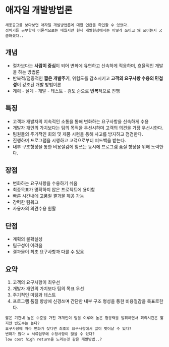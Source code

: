 # 애자일 개발방법론
```
채용공고를 보다보면 애자일 개발방법론에 대한 언급을 확인할 수 있었다.  
정처기를 공부할때 이론적으로는 배웠지만 현재 개발현장에서는 어떻게 쓰이고 왜 쓰이는지 궁금해졌다..
```
## 개념
* 절차보다는 **사람이 중심**이 되어 변화에 유연하고 신속하게 적응하며, 효율적인 개발을 하는 방법론  
* 반복적/점증적인 **짧은 개발주기**, 위험도를 감소시키고 **고객의 요구사항 수용의 민첩성**이 강조된 개발 방법이론
* 계획 - 설계 - 개발 - 테스트 - 검토 순으로 **반복**적으로 진행


## 특징
* 고객과 개발자의 지속적인 소통을 통해 변화하는 요구사항을 신속하게 수용
* 개발자 개인의 가치보다는 팀의 목적을 우선시하며 고객의 의견을 가장 우선시한다.
* 팀원들의 주기적인 회의 및 제품 시현을 통해 사고를 방지하고 점검한다.
* 진행하며 프로그램을 시행하고 고객으로부터 피드백을 받는다.
* 내부 구조형성을 통한 비용절감에 힘쓰는 동시에 프로그램 품질 향상을 위해 노력한다.


## 장점
* 변화하는 요구사항을 수용하기 쉬움
* 최종목표가 명확하지 않은 프로젝트에 용이함
* 빠른 시간내에 고품질 결과물 제공 가능
* 강력한 팀워크
* 사용자의 의견수용 원활
## 단점
* 계획의 불확실성
* 팀구성이 어려움
* 결과물이 최초 요구사항과 다를 수 있음

## 요약
1. 고객의 요구사항이 최우선  
2. 개발자 개인의 가치보다 팀의 목표 우선   
3. 주기적인 미팅과 테스트   
5. 프로그램 품질 향상에 신경쓰며 간단한 내부 구조 형성을 통한 비용절감을 목표로한다.    

```
짧은 기간내 높은 수준을 가진 개개인이 팀을 이루어 높은 협응력을 발휘하면서 회의시간은 짧지만 빈도수는 높다?
요구사항에 따라 변화가 잦다면 최초의 요구사항에서 많이 벗어날 수 있다?
변화가 많다 = 서류업무에 수정사항이 많을 수 있다?
low cost high return을 노리는것 같은 개발방법..?
```
